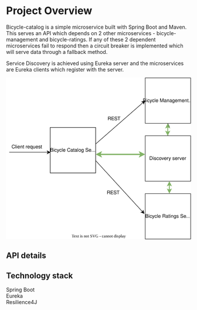 # Project Overview

Bicycle-catalog is a simple microservice built with Spring Boot and Maven. This serves an API which depends 
on 2 other microservices - bicycle-management and bicycle-ratings. If any of these 2 dependent
microservices fail to respond then a circuit breaker is implemented which will serve data
through a fallback method.  

Service Discovery is achieved using Eureka server and the microservices are Eureka clients
which register with the server.

![Screenshot](microservices.svg)


## API details

## Technology stack

Spring Boot  
Eureka  
Resilience4J